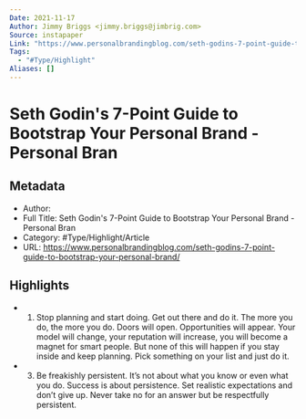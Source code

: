 ```yaml
---
Date: 2021-11-17
Author: Jimmy Briggs <jimmy.briggs@jimbrig.com>
Source: instapaper
Link: "https://www.personalbrandingblog.com/seth-godins-7-point-guide-to-bootstrap-your-personal-brand/"
Tags:
  - "#Type/Highlight"
Aliases: []
---
```


# Seth Godin's 7-Point Guide to Bootstrap Your Personal Brand - Personal Bran

## Metadata

* Author: 
* Full Title: Seth Godin's 7-Point Guide to Bootstrap Your Personal Brand - Personal Bran
* Category: #Type/Highlight/Article
* URL: https://www.personalbrandingblog.com/seth-godins-7-point-guide-to-bootstrap-your-personal-brand/

## Highlights

* 
  1. Stop planning and start doing. Get out there and do it. The more you do, the more you do. Doors will open. Opportunities will appear. Your model will change, your reputation will increase, you will become a magnet for smart people. But none of this will happen if you stay inside and keep planning. Pick something on your list and just do it.
* 
  3. Be freakishly persistent. It’s not about what you know or even what you do. Success is about persistence. Set realistic expectations and don’t give up. Never take no for an answer but be respectfully persistent.
